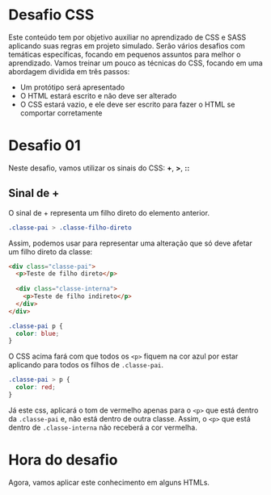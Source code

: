 # Desafio CSS
Este conteúdo tem por objetivo auxiliar no aprendizado de CSS e SASS aplicando suas regras em projeto simulado. Serão vários desafios com temáticas específicas, focando em pequenos assuntos para melhor o aprendizado.
Vamos treinar um pouco as técnicas do CSS, focando em uma abordagem dividida em três passos:

* Um protótipo será apresentado
* O HTML estará escrito e não deve ser alterado
* O CSS estará vazio, e ele deve ser escrito para fazer o HTML se comportar corretamente

# Desafio 01
Neste desafio, vamos utilizar os sinais do CSS: **+**, **>**, **::**

## Sinal de +
O sinal de + representa um filho direto do elemento anterior.

```css
.classe-pai > .classe-filho-direto
```

Assim, podemos usar para representar uma alteração que só deve afetar um filho direto da classe:

```html
<div class="classe-pai">
  <p>Teste de filho direto</p>
  
  <div class="classe-interna">
    <p>Teste de filho indireto</p>
  </div>
</div>
```

```css
.classe-pai p {  
  color: blue;
}
```
O CSS acima fará com que todos os `<p>` fiquem na cor azul por estar aplicando para todos os filhos de `.classe-pai`.

```css
.classe-pai > p {  
  color: red;
}
```
Já este css, aplicará o tom de vermelho apenas para o `<p>` que está dentro da `.classe-pai` e, não está dentro de outra classe. Assim, o `<p>` que está dentro de `.classe-interna` não receberá a cor vermelha.

# Hora do desafio
Agora, vamos aplicar este conhecimento em alguns HTMLs.
